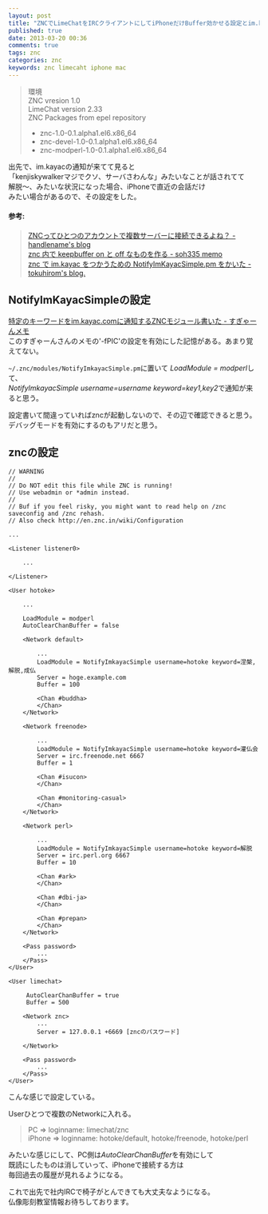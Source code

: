 ```yaml
---
layout: post
title: "ZNCでLimeChatをIRCクライアントにしてiPhoneだけBuffer効かせる設定とim.kayacの設定"
published: true
date: 2013-03-20 00:36
comments: true
tags: znc
categories: znc
keywords: znc limecaht iphone mac
---
```


> 環境  
> ZNC vresion 1.0  
> LimeChat version 2.33  
> ZNC Packages from epel repository  
> - znc-1.0-0.1.alpha1.el6.x86_64  
> - znc-devel-1.0-0.1.alpha1.el6.x86_64  
> - znc-modperl-1.0-0.1.alpha1.el6.x86_64  

出先で、im.kayacの通知が来てて見ると  
「kenjiskywalkerマジでクソ、サーバさわんな」みたいなことが話されてて  
解脱〜、みたいな状況になった場合、iPhoneで直近の会話だけ  
みたい場合があるので、その設定をした。

#### 参考:  
> [ZNCってひとつのアカウントで複数サーバーに接続できるよね？ - handlename's blog](http://blog.handlena.me/entry/2013/01/20/185717)  
> [znc 内で keepbuffer on と off なものを作る - soh335 memo](http://soh335.hatenablog.com/entry/2013/01/29/170500)  
> [znc で im.kayac をつかうための NotifyImKayacSimple.pm をかいた - tokuhirom's blog.](http://blog.64p.org/entry/20120703/1341288920)  

## NotifyImKayacSimpleの設定

[特定のキーワードをim.kayac.comに通知するZNCモジュール書いた - すぎゃーんメモ](http://d.hatena.ne.jp/sugyan/20120320/1332254901)  
このすぎゃーんさんのメモの'-fPIC'の設定を有効にした記憶がある。あまり覚えてない。  

`~/.znc/modules/NotifyImkayacSimple.pm`に置いて
*LoadModule = modperl*して、  
*NotifyImkayacSimple username=username keyword=key1,key2*で通知が来ると思う。  
  
設定書いて間違っていればzncが起動しないので、その辺で確認できると思う。  
デバッグモードを有効にするのもアリだと思う。

## zncの設定

```
// WARNING
//
// Do NOT edit this file while ZNC is running!
// Use webadmin or *admin instead.
//
// Buf if you feel risky, you might want to read help on /znc saveconfig and /znc rehash.
// Also check http://en.znc.in/wiki/Configuration

...

<Listener listener0>

    ...

</Listener>

<User hotoke>

    ...

    LoadModule = modperl
    AutoClearChanBuffer = false

    <Network default>

        ...
        LoadModule = NotifyImkayacSimple username=hotoke keyword=涅槃,解脱,成仏
        Server = hoge.example.com
        Buffer = 100

        <Chan #buddha>
        </Chan>
    </Network>

    <Network freenode>

        ...
        LoadModule = NotifyImkayacSimple username=hotoke keyword=灌仏会
        Server = irc.freenode.net 6667
        Buffer = 1

        <Chan #isucon>
        </Chan>

        <Chan #monitoring-casual>
        </Chan>
    </Network>

    <Network perl>

        ...
        LoadModule = NotifyImkayacSimple username=hotoke keyword=解脱
        Server = irc.perl.org 6667
        Buffer = 10

        <Chan #ark>
        </Chan>

        <Chan #dbi-ja>
        </Chan>

        <Chan #prepan>
        </Chan>
    </Network>

    <Pass password>
        ...
    </Pass>
</User>

<User limechat>

     AutoClearChanBuffer = true
     Buffer = 500

    <Network znc>
        ...
        Server = 127.0.0.1 +6669 [zncのパスワード]

    </Network>

    <Pass password>
        ...
    </Pass>
</User>

```

こんな感じで設定している。  

Userひとつで複数のNetworkに入れる。  

> PC => loginname: limechat/znc  
> iPhone => loginname: hotoke/default, hotoke/freenode, hotoke/perl  

みたいな感じにして、PC側は*AutoClearChanBuffer*を有効にして  
既読にしたものは消していって、iPhoneで接続する方は  
毎回過去の履歴が見れるようになる。  
  
これで出先で社内IRCで椅子がとんできても大丈夫なようになる。  
仏像彫刻教室情報お待ちしております。
